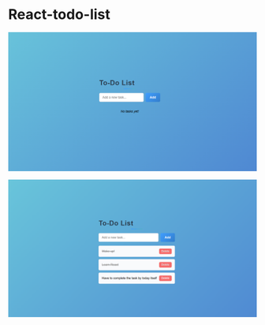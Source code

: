 # React-todo-list
![image alt](https://github.com/anusiva05/React-todo-list/blob/42e04f8ce114ce6e4aef46b9ccf35d2dd2560848/Screenshot%202025-08-27%20144249.png)

![image alt](https://github.com/anusiva05/React-todo-list/blob/6f9a007cd9f3214effeccd3fae4a55464699d3b2/Screenshot%202025-08-27%20144619.png)
